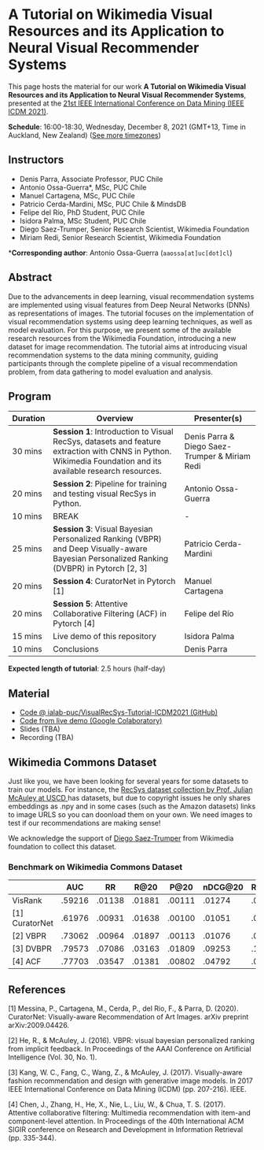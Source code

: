 # A Tutorial on Wikimedia Visual Resources and its Application to Neural Visual Recommender Systems

This page hosts the material for our work **A Tutorial on Wikimedia Visual Resources and its Application to Neural Visual Recommender Systems**, presented at the [21st IEEE International Conference on Data Mining (IEEE ICDM 2021)](https://icdm2021.auckland.ac.nz/).

**Schedule**: 16:00-18:30, Wednesday, December 8, 2021 (GMT+13, Time in Auckland, New Zealand) ([See more timezones](https://www.timeanddate.com/worldclock/converter.html?iso=20211208T030000&p1=tz_nzdt&p2=232&p3=31&p4=136))

## Instructors

* Denis Parra, Associate Professor, PUC Chile
* Antonio Ossa-Guerra*, MSc, PUC Chile
* Manuel Cartagena, MSc, PUC Chile
* Patricio Cerda-Mardini, MSc, PUC Chile & MindsDB
* Felipe del Río, PhD Student, PUC Chile
* Isidora Palma, MSc Student, PUC Chile
* Diego Saez-Trumper, Senior Research Scientist, Wikimedia Foundation
* Miriam Redi, Senior Research Scientist, Wikimedia Foundation

***Corresponding author**: Antonio Ossa-Guerra (`aaossa[at]uc[dot]cl`)

## Abstract

Due to the advancements in deep learning, visual recommendation systems are implemented using visual features from Deep Neural Networks (DNNs) as representations of images. The tutorial focuses on the implementation of visual recommendation systems using deep learning techniques, as well as model evaluation. For this purpose, we present some of the available research resources from the Wikimedia Foundation, introducing a new dataset for image recommendation. The tutorial aims at introducing visual recommendation systems to the data mining community, guiding participants through the complete pipeline of a visual recommendation problem, from data gathering to model evaluation and analysis.

## Program

| Duration | Overview                                                     | Presenter(s)                     |
| -------- | ------------------------------------------------------------ | -------------------------------- |
| 30 mins  | **Session 1**: Introduction to Visual RecSys, datasets and feature extraction with CNNS in Python. Wikimedia Foundation and its available research resources. | Denis Parra & Diego Saez-Trumper & Miriam Redi |
| 20 mins  | **Session 2**: Pipeline for training and testing visual RecSys in Python. | Antonio Ossa-Guerra              |
| 10 mins  | BREAK                                                        | -                                |
| 25 mins  | **Session 3**: Visual Bayesian Personalized Ranking (VBPR) and Deep Visually-aware Bayesian Personalized Ranking (DVBPR) in Pytorch [2, 3] | Patricio Cerda-Mardini           |
| 20 mins  | **Session 4**: CuratorNet in Pytorch [1]                     | Manuel Cartagena                 |
| 20 mins  | **Session 5**: Attentive Collaborative Filtering (ACF) in Pytorch [4] | Felipe del Río                   |
| 15 mins  | Live demo of this repository                                 | Isidora Palma                    |
| 10 mins  | Conclusions                                                  | Denis Parra                      |

**Expected length of tutorial**: 2.5 hours (half-day)

## Material

* [Code @ ialab-puc/VisualRecSys-Tutorial-ICDM2021 (GitHub)](https://github.com/ialab-puc/VisualRecSys-Tutorial-ICDM2021)
* [Code from live demo (Google Colaboratory)](https://colab.research.google.com/drive/1i6rI2xu-D-UCumyL2i1cuYrpm-IbrNgo#offline=true&sandboxMode=true)
* Slides (TBA)
* Recording (TBA)

## Wikimedia Commons Dataset

Just like you, we have been looking for several years for some datasets to train our models. For instance, the <a href="#">RecSys dataset collection by Prof. Julian McAuley at USCD </a> has datasets, but due to copyright issues he only shares embeddings as .npy and in some cases (such as the Amazon datasets) links to image URLS so you can doonload them on your own. We need images to test if our recommendations are making sense!

We acknowledge the support of [Diego Saez-Trumper](https://wikimediafoundation.org/profile/diego-saez-trumper/) from Wikimedia foundation to collect this dataset.

### Benchmark on Wikimedia Commons Dataset

|            | AUC     | RR      | R@20    | P@20    | nDCG@20 | R@100   | P@100   | nDCG@100 |
|------------|---------|---------|---------|---------|---------|---------|---------|----------|
| VisRank        | .59216 | .01138 | .01881 | .00111 | .01274 | .03280 | .00039 | .01534 |
| [1] CuratorNet | .61976 | .00931 | .01638 | .00100 | .01051 | .03582 | .00042 | .01403 |
| [2] VBPR       | .73062 | .00964 | .01897 | .00113 | .01076 | .06017 | .00069 | .01872 |
| [3] DVBPR      | .79573 | .07086 | .03163 | .01809 | .09253 | .10099 | .01155 | .12352 |
| [4] ACF        | .77703 | .03547 | .01381 | .00802 | .04792 | .05142 | .00588 | .07886 |

## References

[1] Messina, P., Cartagena, M., Cerda, P., del Rio, F., & Parra, D. (2020). CuratorNet: Visually-aware Recommendation of Art Images. arXiv preprint arXiv:2009.04426.

[2] He, R., & McAuley, J. (2016). VBPR: visual bayesian personalized ranking from implicit feedback. In Proceedings of the AAAI Conference on Artificial Intelligence (Vol. 30, No. 1).

[3] Kang, W. C., Fang, C., Wang, Z., & McAuley, J. (2017). Visually-aware fashion recommendation and design with generative image models. In 2017 IEEE International Conference on Data Mining (ICDM) (pp. 207-216). IEEE.

[4] Chen, J., Zhang, H., He, X., Nie, L., Liu, W., & Chua, T. S. (2017). Attentive collaborative filtering: Multimedia recommendation with item-and component-level attention. In Proceedings of the 40th International ACM SIGIR conference on Research and Development in Information Retrieval (pp. 335-344).

